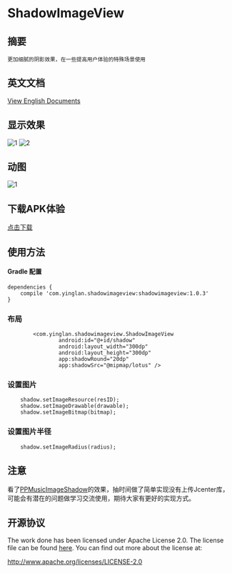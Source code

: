 # ShadowImageView
## 摘要
    更加细腻的阴影效果，在一些提高用户体验的特殊场景使用

## 英文文档
[View English Documents](https://github.com/yingLanNull/ShadowImageView)

## 显示效果
![1](https://github.com/yingLanNull/ShadowImageView/blob/master/show/shadow1.png)
![2](https://github.com/yingLanNull/ShadowImageView/blob/master/show/shadow2.png)

## 动图
![1](https://github.com/yingLanNull/ShadowImageView/blob/master/show/shadow.gif)

## 下载APK体验
[点击下载](https://github.com/yingLanNull/ShadowImageView/blob/master/show/app-debug.apk)

## 使用方法

#### Gradle 配置
```
dependencies {
    compile 'com.yinglan.shadowimageview:shadowimageview:1.0.3'
}
```

### 布局

```
	    <com.yinglan.shadowimageview.ShadowImageView
	            android:id="@+id/shadow"
                android:layout_width="300dp"
                android:layout_height="300dp"
                app:shadowRound="20dp"
                app:shadowSrc="@mipmap/lotus" />

```

### 设置图片
```
    shadow.setImageResource(resID);
    shadow.setImageDrawable(drawable); 
    shadow.setImageBitmap(bitmap);
```

### 设置图片半径
```
    shadow.setImageRadius(radius);
```

## 注意

看了[PPMusicImageShadow](https://github.com/PierrePerrin/PPMusicImageShadow)的效果，抽时间做了简单实现没有上传Jcenter库，可能会有潜在的问题做学习交流使用，期待大家有更好的实现方式。


## 开源协议
The work done has been licensed under Apache License 2.0. The license file can be found
[here](LICENSE). You can find out more about the license at:

http://www.apache.org/licenses/LICENSE-2.0